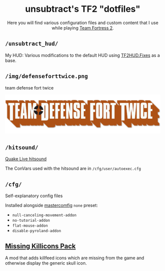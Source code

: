 <h1 align="center">unsubtract's TF2 "dotfiles"</h1>
<p align="center">Here you will find various configuration files and custom content that I use while playing <a href="https://www.teamfortress.com/">Team Fortress 2</a>.</p>

## `/unsubtract_hud/`
My HUD: Various modifications to the default HUD using [TF2HUD.Fixes](https://github.com/CriticalFlaw/TF2HUD.Fixes.git) as a base.

## `/img/defenseforttwice.png`
team defense fort twice

<p align="center"><img src="./img/defenseforttwice.png" alt="Team Defense Fort Twice"></p>

## `/hitsound/`
[Quake Live hitsound](https://huds.tf/site/s-Quake-Live-hitsound)

The ConVars used with the hitsound are in `/cfg/user/autoexec.cfg`

## `/cfg/`
Self-explanatory config files 

Installed alongside [mastercomfig](https://mastercomfig.com/) `none` preset:
- `null-canceling-movement-addon`
- `no-tutorial-addon`
- `flat-mouse-addon`
- `disable-pyroland-addon`

## [Missing Killicons Pack](https://steamcommunity.com/sharedfiles/filedetails/?id=2156604959)
A mod that adds killfeed icons which are missing from the game and otherwise display the generic skull icon.
